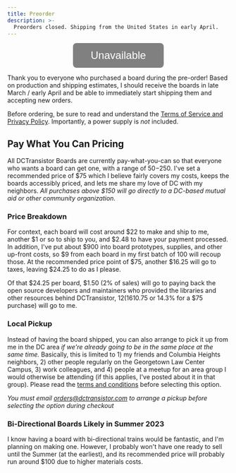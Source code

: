 ```yaml
---
title: Preorder
description: >-
  Preorders closed. Shipping from the United States in early April.
---
```


<button class="buybutton-disabled">Unavailable</button>
 
Thank you to everyone who purchased a board during the pre-order! Based on production and shipping estimates, I should receive the boards in late March / early April and be able to immediately start shipping them and accepting new orders.

Before ordering, be sure to read and understand the [Terms of Service and Privacy Policy](/terms-and-privacy). Importantly, a power supply is *not* included.

## Pay What You Can Pricing
All DCTransistor Boards are currently pay-what-you-can so that everyone who wants a board can get one, with a range of $50-$250. I've set a recommended price of $75 which I believe fairly covers my costs, keeps the boards accessibly priced, and lets me share my love of DC with my neighbors. *All purchases above $150 will go directly to a DC-based mutual aid or other community organization*.

### Price Breakdown
For context, each board will cost around $22 to make and ship to me, another $1 or so to ship to you, and $2.48 to have your payment processed. In addition, I've put about $900 into board prototypes, supplies, and other up-front costs, so $9 from each board in my first batch of 100 will recoup those. At the recommended price point of $75, another $16.25 will go to taxes, leaving $24.25 to do as I please.

Of that $24.25 per board, $1.50 (2% of sales) will go to paying back the open source developers and maintainers who provided the libraries and other resources behind DCTransistor, $12 (16% of all sales) will go to DC mutual aid and other community organizations doing important on-the-ground work in the area, and the rest ($10.75 or 14.3% for a $75 purchase) will go to me.

### Local Pickup
Instead of having the board shipped, you can also arrange to pick it up from me in the DC area *if we're already going to be in the same place at the same time.* Basically, this is limited to 1) my friends and Columbia Heights neighbors, 2) other people regularly on the Georgetown Law Center Campus, 3) work colleagues, and 4) people at a meetup for an area group I would otherwise be attending (if this applies, I've posted about it in that group). Please read the [terms and conditions](/terms-and-privacy/#local-pickup) before selecting this option.

*You must email <a href="mailto:orders@dctransistor.com">orders@dctransistor.com</a> to arrange a pickup before selecting the option during checkout*

### Bi-Directional Boards Likely in Summer 2023
I know having a board with bi-directional trains would be fantastic, and I'm planning on making one. However, I probably won't have one ready to sell until the Summer (at the earliest), and its recommended price will probably run around $100 due to higher materials costs. 

<style>
	.buybutton {
    background-color: #0074d4;
    color: white;
    border: none;
    text-align: center;
    text-decoration: none;
    display: block;
    justify-content: center;
    align-items: center;
    margin: 0 auto;
    font-size: 24px;
    padding: 14px 40px;
    border-radius: 8px;
    box-shadow: 0 8px 16px 0 rgba(0,0,0,0.2), 0 6px 20px 0 rgba(0,0,0,0.19);
    pointer-events: pointer;
	}
  .buybutton-disabled{
    background-color: #808080;
    color: white;
    border: none;
    text-align: center;
    text-decoration: none;
    display: block;
    justify-content: center;
    align-items: center;
    margin: 0 auto;
    font-size: 24px;
    padding: 14px 40px;
    border-radius: 8px;
  }
</style>